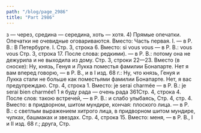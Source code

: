 ```yaml
---
path: "/blog/page_2986"
title: "Part 2986"
---
```


з — через, средина — середина, хоть — хотя. 4) Прямые опечатки. Опечатки не очевидные оговариваются.
Вместо: Часть первая. I. — в Р. В.: В Петербурге. I.
Стр. 3, строка 6.
Вместо: si vous vous — в Р. В.: vous vous
Стр. 3, строка 17.
После слова: редкими). — в Р. В.: потому она не дежурила и не выходила из дому.
Стр. 3, строки 22—23.
Вместо (в сноске): Ну, князь, Генуя и Лукка поместья фамилии Бонапарте. Нет я вам вперед говорю, — в Р. В., и в I изд. 68 г.: Ну, что князь, Генуя и Лукка стали не больше как поместьями фамилии Бонапарте. Нет, я вас предупреждаю.
Стр. 4, строка 1.
Вместо: je serai charmée — в Р. В.: je serai bien charmée1
1 я буду рада — очень рада
361Стр. 4, строка 4.
После слов: такою встречей, — в Р. В.: и слабо улыбаясь,
Стр. 4, стр. 4.
Вместо: в придворном, шитом мундире, кончая: плоского лица. — в Р. В.: с светлым выражением хитрого лица, в придворном шитом мундире, чулках, башмаках и звездах.
Стр. 4, строка 15.
Вместо: меня, — в Р. В., I и II изд. 68 г.; друга,
Стр. 
